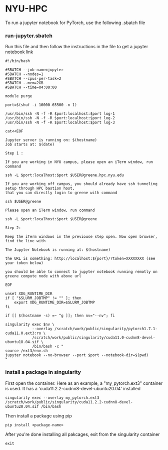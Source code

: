 # NYU-HPC

To run a jupyter notebook for PyTorch, use the following .sbatch file

### run-jupyter.sbatch
Run this file and then follow the instructions in the file to get a jupyter notebook link
```
#!/bin/bash

#SBATCH --job-name=jupyter
#SBATCH --nodes=1
#SBATCH --cpus-per-task=2
#SBATCH --mem=2GB
#SBATCH --time=04:00:00

module purge

port=$(shuf -i 10000-65500 -n 1)

/usr/bin/ssh -N -f -R $port:localhost:$port log-1
/usr/bin/ssh -N -f -R $port:localhost:$port log-2
/usr/bin/ssh -N -f -R $port:localhost:$port log-3

cat<<EOF

Jupyter server is running on: $(hostname)
Job starts at: $(date)

Step 1 :

If you are working in NYU campus, please open an iTerm window, run command

ssh -L $port:localhost:$port $USER@greene.hpc.nyu.edu

If you are working off campus, you should already have ssh tunneling setup through HPC bastion host,
that you can directly login to greene with command

ssh $USER@greene

Please open an iTerm window, run command

ssh -L $port:localhost:$port $USER@greene

Step 2:

Keep the iTerm windows in the previouse step open. Now open browser, find the line with

The Jupyter Notebook is running at: $(hostname)

the URL is something: http://localhost:${port}/?token=XXXXXXXX (see your token below)

you should be able to connect to jupyter notebook running remotly on greene compute node with above url

EOF

unset XDG_RUNTIME_DIR
if [ "$SLURM_JOBTMP" != "" ]; then
    export XDG_RUNTIME_DIR=$SLURM_JOBTMP
fi

if [[ $(hostname -s) =~ ^g ]]; then nv="--nv"; fi

singularity exec $nv \
            --overlay /scratch/work/public/singularity/pytorch1.7.1-cuda11.0.ext3:ro \
            /scratch/work/public/singularity/cuda11.0-cudnn8-devel-ubuntu18.04.sif \
            /bin/bash -c "
source /ext3/env.sh
jupyter notebook --no-browser --port $port --notebook-dir=$(pwd)
"
```

### install a package in singularity
First open the container. Here as an example, a "my_pytorch.ext3" container is used. It has a 'cuda11.2.2-cudnn8-devel-ubuntu20.04' installed
```
singularity exec --overlay my_pytorch.ext3 /scratch/work/public/singularity/cuda11.2.2-cudnn8-devel-ubuntu20.04.sif /bin/bash
```

Then install a package using pip

```
pip install <package-name>
```

After you're done installing all pakcages, exit from the singularity container
```
exit
```
